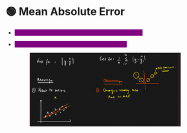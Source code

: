# 🟢 Mean Absolute Error

* <mark style="color:purple;background-color:purple;">**if dataset has outlier then we use should use MAE**</mark>
*   <mark style="color:purple;background-color:purple;">**We use sub gradient here to calculate slope**</mark>

    <figure><img src=".gitbook/assets/image (7).png" alt=""><figcaption></figcaption></figure>
